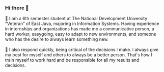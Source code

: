 ### Hi there 👋

🌱 I am a 6th semester student at The National Development University "Veteran" of East Java, majoring in Information Systems. Having experience in internships and organizations has made me a communicative person, a hard worker, easygoing, easy to adapt to new environments, and someone who has the desire to always learn something new.<br><br>
💬 I also respond quickly, being critical of the decisions I make. I always give my best for myself and others to always be a better person. That's how I train myself to work hard and be responsible for all my results and decisions.
